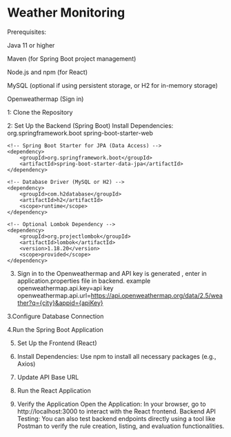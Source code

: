 # Weather Monitoring




 Prerequisites:
 
Java 11 or higher

Maven (for Spring Boot project management)

Node.js and npm (for React)

MySQL (optional if using persistent storage, or H2 for in-memory storage)

Openweathermap (Sign in)


 1: Clone the Repository
 
 2: Set Up the Backend (Spring Boot)
   Install Dependencies:
   <dependencies>
    <!-- Spring Boot Starter for Web and REST APIs -->
    <dependency>
        <groupId>org.springframework.boot</groupId>
        <artifactId>spring-boot-starter-web</artifactId>
    </dependency>

    <!-- Spring Boot Starter for JPA (Data Access) -->
    <dependency>
        <groupId>org.springframework.boot</groupId>
        <artifactId>spring-boot-starter-data-jpa</artifactId>
    </dependency>

    <!-- Database Driver (MySQL or H2) -->
    <dependency>
        <groupId>com.h2database</groupId>
        <artifactId>h2</artifactId>
        <scope>runtime</scope>
    </dependency>

    <!-- Optional Lombok Dependency -->
    <dependency>
        <groupId>org.projectlombok</groupId>
        <artifactId>lombok</artifactId>
        <version>1.18.20</version>
        <scope>provided</scope>
    </dependency>
</dependencies>

3. Sign in to the Openweathermap and API key is generated , enter in application.properties file in backend.
     example
      openweathermap.api.key=api key
      openweathermap.api.url=https://api.openweathermap.org/data/2.5/weather?q={city}&appid={apiKey}

3.Configure Database Connection

4.Run the Spring Boot Application

5. Set Up the Frontend (React)
   
6. Install Dependencies: Use npm to install all necessary packages (e.g., Axios)

7. Update API Base URL

8. Run the React Application

9. Verify the Application
   Open the Application: In your browser, go to http://localhost:3000 to interact with the React frontend.
   Backend API Testing: You can also test backend endpoints directly using a tool like Postman to verify the rule creation, listing, and evaluation functionalities.





